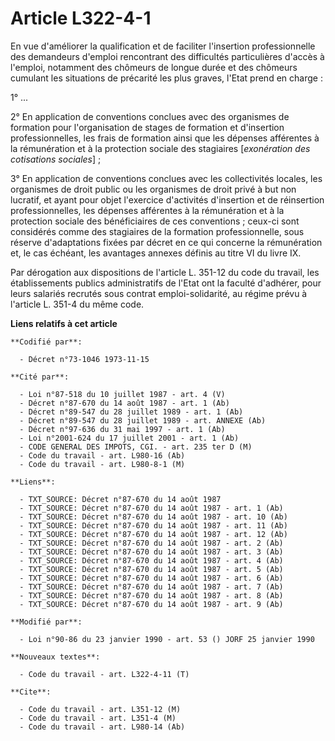 # Article L322-4-1

En vue d'améliorer la qualification et de faciliter l'insertion professionnelle des demandeurs d'emploi rencontrant des
difficultés particulières d'accès à l'emploi, notamment des chômeurs de longue durée et des chômeurs cumulant les situations
de précarité les plus graves, l'Etat prend en charge :

1° ...

2° En application de conventions conclues avec des organismes de formation pour l'organisation de stages de formation et
d'insertion professionnelles, les frais de formation ainsi que les dépenses afférentes à la rémunération et à la protection
sociale des stagiaires [*exonération des cotisations sociales*] ;

3° En application de conventions conclues avec les collectivités locales, les organismes de droit public ou les organismes de
droit privé à but non lucratif, et ayant pour objet l'exercice d'activités d'insertion et de réinsertion professionnelles,
les dépenses afférentes à la rémunération et à la protection sociale des bénéficiaires de ces conventions ; ceux-ci sont
considérés comme des stagiaires de la formation professionnelle, sous réserve d'adaptations fixées par décret en ce qui
concerne la rémunération et, le cas échéant, les avantages annexes définis au titre VI du livre IX.

Par dérogation aux dispositions de l'article L. 351-12 du code du travail, les établissements publics administratifs de
l'Etat ont la faculté d'adhérer, pour leurs salariés recrutés sous contrat emploi-solidarité, au régime prévu à l'article L.
351-4 du même code.

**Liens relatifs à cet article**

	**Codifié par**:

	  - Décret n°73-1046 1973-11-15

	**Cité par**:

	  - Loi n°87-518 du 10 juillet 1987 - art. 4 (V)
	  - Décret n°87-670 du 14 août 1987 - art. 1 (Ab)
	  - Décret n°89-547 du 28 juillet 1989 - art. 1 (Ab)
	  - Décret n°89-547 du 28 juillet 1989 - art. ANNEXE (Ab)
	  - Décret n°97-636 du 31 mai 1997 - art. 1 (Ab)
	  - Loi n°2001-624 du 17 juillet 2001 - art. 1 (Ab)
	  - CODE GENERAL DES IMPOTS, CGI. - art. 235 ter D (M)
	  - Code du travail - art. L980-16 (Ab)
	  - Code du travail - art. L980-8-1 (M)

	**Liens**:

	  - TXT_SOURCE: Décret n°87-670 du 14 août 1987
	  - TXT_SOURCE: Décret n°87-670 du 14 août 1987 - art. 1 (Ab)
	  - TXT_SOURCE: Décret n°87-670 du 14 août 1987 - art. 10 (Ab)
	  - TXT_SOURCE: Décret n°87-670 du 14 août 1987 - art. 11 (Ab)
	  - TXT_SOURCE: Décret n°87-670 du 14 août 1987 - art. 12 (Ab)
	  - TXT_SOURCE: Décret n°87-670 du 14 août 1987 - art. 2 (Ab)
	  - TXT_SOURCE: Décret n°87-670 du 14 août 1987 - art. 3 (Ab)
	  - TXT_SOURCE: Décret n°87-670 du 14 août 1987 - art. 4 (Ab)
	  - TXT_SOURCE: Décret n°87-670 du 14 août 1987 - art. 5 (Ab)
	  - TXT_SOURCE: Décret n°87-670 du 14 août 1987 - art. 6 (Ab)
	  - TXT_SOURCE: Décret n°87-670 du 14 août 1987 - art. 7 (Ab)
	  - TXT_SOURCE: Décret n°87-670 du 14 août 1987 - art. 8 (Ab)
	  - TXT_SOURCE: Décret n°87-670 du 14 août 1987 - art. 9 (Ab)

	**Modifié par**:

	  - Loi n°90-86 du 23 janvier 1990 - art. 53 () JORF 25 janvier 1990

	**Nouveaux textes**:

	  - Code du travail - art. L322-4-11 (T)

	**Cite**:

	  - Code du travail - art. L351-12 (M)
	  - Code du travail - art. L351-4 (M)
	  - Code du travail - art. L980-14 (Ab)

